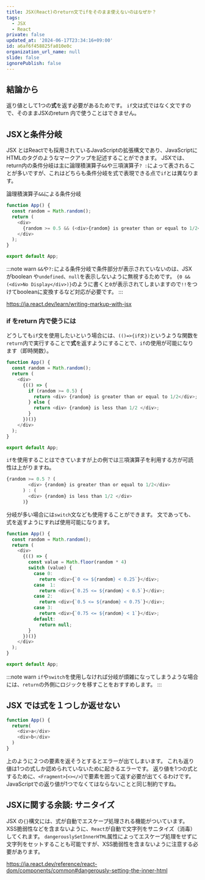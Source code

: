 ```yaml
---
title: JSX(React)のreturn文でifをそのまま使えないのはなぜか？
tags:
  - JSX
  - React
private: false
updated_at: '2024-06-17T23:34:16+09:00'
id: a6af6f458825fa010e0c
organization_url_name: null
slide: false
ignorePublish: false
---
```


## 結論から
返り値として1つの**式**を返す必要があるためです。
`if`文は式ではなく文ですので、そのままJSXのreturn 内で使うことはできません。

## JSXと条件分岐
JSX とはReactでも採用されているJavaScriptの拡張構文であり、JavaScriptにHTMLのタグのようなマークアップを記述することができます。
JSXでは、return内の条件分岐は主に論理積演算子`&&`や三項演算子`? :`によって表されることが多いですが、これはどちらも条件分岐を式で表現できる点で`if`とは異なります。

論理積演算子`&&`による条件分岐
```js:App.js
function App() {
  const random = Math.random();
  return (
    <div>
      {random >= 0.5 && (<div>{random} is greater than or equal to 1/2</div>)}
    </div>
  );
}

export default App;
```
:::note warn
`&&`や`?:`による条件分岐で条件部分が表示されていないのは、JSX がboolean や`undefined`、`null`を表示しないように無視するためです。
`{0 && (<div>No Display</div>)}`のように書くと`0`が表示されてしまいますので`!!`をつけてbooleanに変換するなど対応が必要です。
:::

https://ja.react.dev/learn/writing-markup-with-jsx

### if をreturn 内で使うには
どうしても`if`文を使用したいという場合には、`(()=>{if文})`というような関数を`return`内で実行することで**式**を返すようにすることで、`if`の使用が可能になります（即時関数）。
```js:App.js
function App() {
  const random = Math.random();
  return (
    <div>
      {(() => {
        if (random >= 0.5) {
          return <div> {random} is greater than or equal to 1/2</div>;
        } else {
          return <div> {random} is less than 1/2 </div>;
        }
      })()}
    </div>
  );
}

export default App;
```
`if`を使用することはできていますが上の例では三項演算子を利用する方が可読性は上がりますね。
```js
{random >= 0.5 ? (
        <div> {random} is greater than or equal to 1/2</div>
      ) : (
        <div> {random} is less than 1/2 </div>
      )}
```

分岐が多い場合には`switch`文なども使用することができます。
文であっても、式を返すようにすれば使用可能になります。
```js:App.js
function App() {
  const random = Math.random();
  return (
    <div>
      {(() => {
        const value = Math.floor(random * 4)
        switch (value) {
          case 0:
            return <div>{`0 <= ${random} < 0.25`}</div>;
          case  1:
            return <div>{`0.25 <= ${random} < 0.5`}</div>;
          case 2:
            return <div>{`0.5 <= ${random} < 0.75`}</div>;
          case 3:
            return <div>{`0.75 <= ${random} < 1`}</div>;
          default:
            return null;
        }
      })()}
    </div>
  );
}

export default App;
```


:::note warn
`if`や`switch`を使用しなければ分岐が煩雑になってしまうような場合には、`return`の外側にロジックを移すことをおすすめします。
:::

## JSX では式を１つしか返せない
```js
function App() {
  return(
    <div>a</div>
    <div>b</div>
  )
}
```
上のように２つの要素を返そうとするとエラーが出てしまいます。
これも返り値は1つの式しか認められていないために起きるエラーです。
返り値を1つの式とするために、`<Fragment>`(`<></>`)で要素を囲って返す必要が出てくるわけです。
JavaScriptでの返り値が1つでなくてはならないことと同じ制約ですね。

## JSXに関する余談: サニタイズ
JSX の`{}`構文には、式が自動でエスケープ処理される機能がついています。
XSS脆弱性などを含まないように、`React`が自動で文字列をサニタイズ（消毒）してくれます。
`dangerouslySetInnerHTML`属性によってエスケープ処理をせずに文字列をセットすることも可能ですが、XSS脆弱性を含まないように注意する必要があります。

https://ja.react.dev/reference/react-dom/components/common#dangerously-setting-the-inner-html
